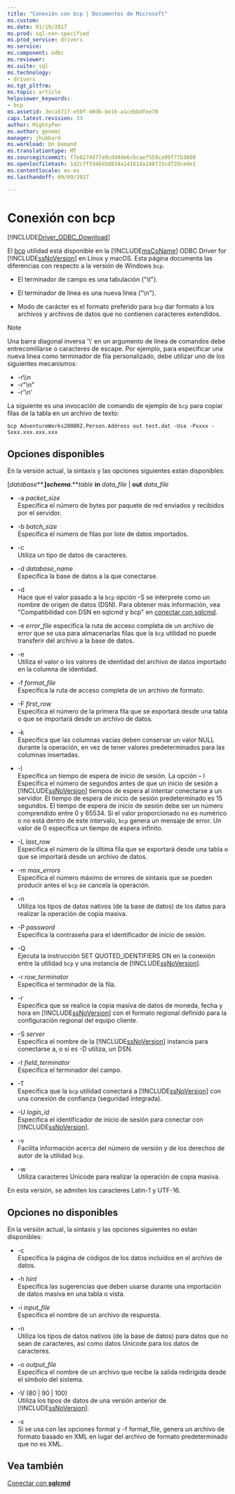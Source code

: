 ```yaml
---
title: "Conexión con bcp | Documentos de Microsoft"
ms.custom: 
ms.date: 01/19/2017
ms.prod: sql-non-specified
ms.prod_service: drivers
ms.service: 
ms.component: odbc
ms.reviewer: 
ms.suite: sql
ms.technology:
- drivers
ms.tgt_pltfrm: 
ms.topic: article
helpviewer_keywords:
- bcp
ms.assetid: 3eca5717-e50f-40db-be16-a1cebbdfee70
caps.latest.revision: 33
author: MightyPen
ms.author: genemi
manager: jhubbard
ms.workload: On Demand
ms.translationtype: MT
ms.sourcegitcommit: f7e6274d77a9cdd4de6cbcaef559ca99f77b3608
ms.openlocfilehash: 1d2c7f5346d3d834a14161da188733cd72dcede1
ms.contentlocale: es-es
ms.lasthandoff: 09/09/2017

---
```

# <a name="connecting-with-bcp"></a>Conexión con bcp
[!INCLUDE[Driver_ODBC_Download](../../../includes/driver_odbc_download.md)]

El [bcp](http://go.microsoft.com/fwlink/?LinkID=190626) utilidad está disponible en la [!INCLUDE[msCoName](../../../includes/msconame_md.md)] ODBC Driver for [!INCLUDE[ssNoVersion](../../../includes/ssnoversion_md.md)] en Linux y macOS. Esta página documenta las diferencias con respecto a la versión de Windows `bcp`.
  
- El terminador de campo es una tabulación ("\t").  
  
- El terminador de línea es una nueva línea ("\n").  
  
- Modo de carácter es el formato preferido para `bcp` dar formato a los archivos y archivos de datos que no contienen caracteres extendidos.  
  
> [!NOTE]  
> Una barra diagonal inversa '\\' en un argumento de línea de comandos debe entrecomillarse o caracteres de escape. Por ejemplo, para especificar una nueva línea como terminador de fila personalizado, debe utilizar uno de los siguientes mecanismos:  
>   
> -   -r\\\n  
> -   -r"\n"  
> -   -r'\n'  
  
La siguiente es una invocación de comando de ejemplo de `bcp` para copiar filas de la tabla en un archivo de texto:  
  
```  
bcp AdventureWorks2008R2.Person.Address out test.dat -Usa -Pxxxx -Sxxx.xxx.xxx.xxx  
```  
  
## <a name="available-options"></a>Opciones disponibles
En la versión actual, la sintaxis y las opciones siguientes están disponibles:  

[*database***.**]*schema***.***table* **in** *data_file* | **out** *data_file*

- -a *packet_size*  
Especifica el número de bytes por paquete de red enviados y recibidos por el servidor.  
  
- -b *batch_size*  
Especifica el número de filas por lote de datos importados.  
  
- -c  
Utiliza un tipo de datos de caracteres.  
  
- -d *database_name*  
Especifica la base de datos a la que conectarse.  
  
- -d  
Hace que el valor pasado a la `bcp` opción -S se interprete como un nombre de origen de datos (DSN). Para obtener más información, vea "Compatibilidad con DSN en sqlcmd y bcp" en [conectar con sqlcmd](../../../connect/odbc/linux-mac/connecting-with-sqlcmd.md).  
  
- -e *error_file* especifica la ruta de acceso completa de un archivo de error que se usa para almacenarlas filas que la `bcp` utilidad no puede transferir del archivo a la base de datos.  
  
- -e  
Utiliza el valor o los valores de identidad del archivo de datos importado en la columna de identidad.  
  
- -f *format_file*  
Especifica la ruta de acceso completa de un archivo de formato.  
  
- -F *first_row*  
Especifica el número de la primera fila que se exportará desde una tabla o que se importará desde un archivo de datos.  
  
- -k  
Especifica que las columnas vacías deben conservar un valor NULL durante la operación, en vez de tener valores predeterminados para las columnas insertadas.  
  
- -l  
Especifica un tiempo de espera de inicio de sesión. La opción – l Especifica el número de segundos antes de que un inicio de sesión a [!INCLUDE[ssNoVersion](../../../includes/ssnoversion_md.md)] tiempos de espera al intentar conectarse a un servidor. El tiempo de espera de inicio de sesión predeterminado es 15 segundos. El tiempo de espera de inicio de sesión debe ser un número comprendido entre 0 y 65534. Si el valor proporcionado no es numérico o no está dentro de este intervalo, `bcp` genera un mensaje de error. Un valor de 0 especifica un tiempo de espera infinito.
  
- -L *last_row*  
Especifica el número de la última fila que se exportará desde una tabla o que se importará desde un archivo de datos.  
  
- -m *max_errors*  
Especifica el número máximo de errores de sintaxis que se pueden producir antes el `bcp` se cancela la operación.  
  
- -n  
Utiliza los tipos de datos nativos (de la base de datos) de los datos para realizar la operación de copia masiva.  
  
- -P *password*  
Especifica la contraseña para el identificador de inicio de sesión.  
  
- -Q  
Ejecuta la instrucción SET QUOTED_IDENTIFIERS ON en la conexión entre la utilidad `bcp` y una instancia de [!INCLUDE[ssNoVersion](../../../includes/ssnoversion_md.md)].  
  
- -r *row_terminator*  
Especifica el terminador de la fila.  
  
- -r  
Especifica que se realice la copia masiva de datos de moneda, fecha y hora en [!INCLUDE[ssNoVersion](../../../includes/ssnoversion_md.md)] con el formato regional definido para la configuración regional del equipo cliente.  
  
- -S *server*  
Especifica el nombre de la [!INCLUDE[ssNoVersion](../../../includes/ssnoversion_md.md)] instancia para conectarse a, o si es -D utiliza, un DSN.  
  
- -t *field_terminator*  
Especifica el terminador del campo.  
  
- -T  
Especifica que la `bcp` utilidad conectará a [!INCLUDE[ssNoVersion](../../../includes/ssnoversion_md.md)] con una conexión de confianza (seguridad integrada).  
  
- -U *login_id*  
Especifica el identificador de inicio de sesión para conectar con [!INCLUDE[ssNoVersion](../../../includes/ssnoversion_md.md)].  
  
- -v  
Facilita información acerca del número de versión y de los derechos de autor de la utilidad `bcp`.  
  
- -w  
Utiliza caracteres Unicode para realizar la operación de copia masiva.  
  
En esta versión, se admiten los caracteres Latin-1 y UTF-16.  
  
## <a name="unavailable-options"></a>Opciones no disponibles
En la versión actual, la sintaxis y las opciones siguientes no están disponibles:  

- -c  
Especifica la página de códigos de los datos incluidos en el archivo de datos.  
  
- -h *hint*  
Especifica las sugerencias que deben usarse durante una importación de datos masiva en una tabla o vista.  
  
- -i *input_file*  
Especifica el nombre de un archivo de respuesta.  
  
- -n  
Utiliza los tipos de datos nativos (de la base de datos) para datos que no sean de caracteres, así como datos Unicode para los datos de caracteres.  
  
- -o *output_file*  
Especifica el nombre de un archivo que recibe la salida redirigida desde el símbolo del sistema.  
  
- -V (80 | 90 | 100)  
Utiliza los tipos de datos de una versión anterior de [!INCLUDE[ssNoVersion](../../../includes/ssnoversion_md.md)].  
  
- -x  
Si se usa con las opciones format y -f format_file, genera un archivo de formato basado en XML en lugar del archivo de formato predeterminado que no es XML.  
  
## <a name="see-also"></a>Vea también

[Conectar con **sqlcmd**](../../../connect/odbc/linux-mac/connecting-with-sqlcmd.md)  

